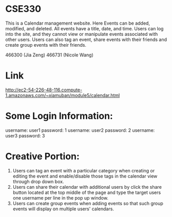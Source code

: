 # CSE330
This is a Calendar management website.
Here Events can be added, modified, and deleted.
All events have a title, date, and time.
Users can log into the site, and they cannot view or manipulate events associated with other users.
Users can also tag an event, share events with their friends and create group events with their friends.

466300 (Jia Zeng)
466731 (Nicole Wang)

# Link
http://ec2-54-226-48-116.compute-1.amazonaws.com/~xiamuban/module5/calendar.html

# Some Login Information:
username: user1 password: 1 
username: user2 password: 2
username: user3 password: 3

# Creative Portion:
1. Users can tag an event with a particular category when creating or editing the event and enable/disable those tags in the calendar view through drop down box.
2. Users can share their calendar with additional users by click the share button located at the top middle of the page and type the target users one username per line in the pop up window.
3. Users can create group events when adding events so that such group events will display on multiple users' calendars.

